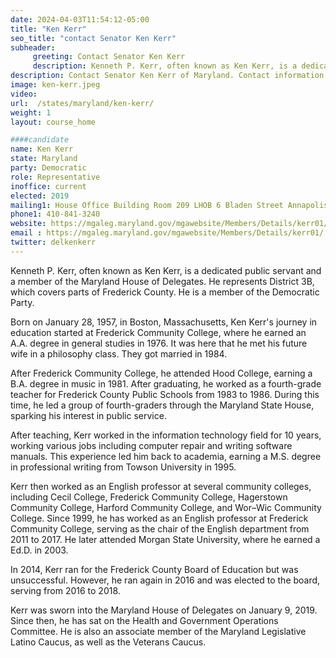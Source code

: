 ```yaml
---
date: 2024-04-03T11:54:12-05:00
title: "Ken Kerr"
seo_title: "contact Senator Ken Kerr"
subheader:
     greeting: Contact Senator Ken Kerr
     description: Kenneth P. Kerr, often known as Ken Kerr, is a dedicated public servant and a member of the Maryland House of Delegates. He represents District 3B, which covers parts of Frederick County. He is a member of the Democratic Party.
description: Contact Senator Ken Kerr of Maryland. Contact information for Ken Kerr includes email address, phone number, and mailing address.
image: ken-kerr.jpeg
video:
url:  /states/maryland/ken-kerr/
weight: 1
layout: course_home

####candidate
name: Ken Kerr
state: Maryland
party: Democratic
role: Representative
inoffice: current
elected: 2019
mailing1: House Office Building Room 209 LHOB 6 Bladen Street Annapolis, MD 21401
phone1: 410-841-3240
website: https://mgaleg.maryland.gov/mgawebsite/Members/Details/kerr01/
email : https://mgaleg.maryland.gov/mgawebsite/Members/Details/kerr01/
twitter: delkenkerr
---
```


Kenneth P. Kerr, often known as Ken Kerr, is a dedicated public servant and a member of the Maryland House of Delegates. He represents District 3B, which covers parts of Frederick County. He is a member of the Democratic Party.

Born on January 28, 1957, in Boston, Massachusetts, Ken Kerr's journey in education started at Frederick Community College, where he earned an A.A. degree in general studies in 1976. It was here that he met his future wife in a philosophy class. They got married in 1984.

After Frederick Community College, he attended Hood College, earning a B.A. degree in music in 1981. After graduating, he worked as a fourth-grade teacher for Frederick County Public Schools from 1983 to 1986. During this time, he led a group of fourth-graders through the Maryland State House, sparking his interest in public service.

After teaching, Kerr worked in the information technology field for 10 years, working various jobs including computer repair and writing software manuals. This experience led him back to academia, earning a M.S. degree in professional writing from Towson University in 1995.

Kerr then worked as an English professor at several community colleges, including Cecil College, Frederick Community College, Hagerstown Community College, Harford Community College, and Wor–Wic Community College. Since 1999, he has worked as an English professor at Frederick Community College, serving as the chair of the English department from 2011 to 2017. He later attended Morgan State University, where he earned a Ed.D. in 2003.

In 2014, Kerr ran for the Frederick County Board of Education but was unsuccessful. However, he ran again in 2016 and was elected to the board, serving from 2016 to 2018.

Kerr was sworn into the Maryland House of Delegates on January 9, 2019. Since then, he has sat on the Health and Government Operations Committee. He is also an associate member of the Maryland Legislative Latino Caucus, as well as the Veterans Caucus.
